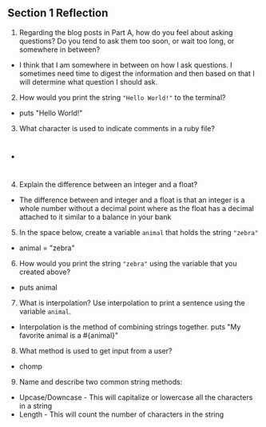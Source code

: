 ## Section 1 Reflection

1. Regarding the blog posts in Part A, how do you feel about asking questions? Do you tend to ask them too soon, or wait too long, or somewhere in between?
  - I think that I am somewhere in between on how I ask questions. I sometimes need time to digest the information and then based on that I will determine what question I should ask.

2. How would you print the string `"Hello World!"` to the terminal?
  - puts "Hello World!"

3. What character is used to indicate comments in a ruby file?
  - #
4. Explain the difference between an integer and a float?
  - The difference between and integer and a float is that an integer is a whole number without a decimal point where as the float has a decimal attached to it similar to a balance in your bank
5. In the space below, create a variable `animal` that holds the string `"zebra"`
  - animal = "zebra"
6. How would you print the string `"zebra"` using the variable that you created above?
  - puts animal
7. What is interpolation? Use interpolation to print a sentence using the variable `animal`.
  - Interpolation is the method of combining strings together.
  puts "My favorite animal is a #{animal}"
8. What method is used to get input from a user?
  - chomp
9. Name and describe two common string methods:
  - Upcase/Downcase - This will capitalize or lowercase all the characters in a string
  - Length - This will count the number of characters in the string

